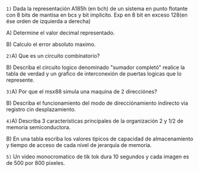 ```1)``` Dada la representación A185h (en bch) de un sistema en punto flotante con 8 bits de mantisa en bcs y bit implicito. Exp en 8 bit en exceso 128(en ése orden de izquierda a derecha) 

A) Determine el valor decimal representado. 

B) Calculo el error absoluto maximo. 

```2)```A) Que es un circuito combinatorio? 

B) Describa el circuito logico denominado "sumador completó" realice la tabla de verdad y un grafico de interconexión de puertas logicas que lo represente. 

 ```3)```A) Por que el msx88 simula una maquina de 2 direcciónes?
 
 B) Describa el funcionamiento del modo de direcciónamiento indirecto via registro cin desplazamiento. 

```4)```A) Describa 3 características principales de la organización 2 y 1/2 de memoria semiconductora. 

 B) En una tabla escriba los valores tipicos de capacidad de almacenamiento y tiempo de acceso de cada nivel de jerarquía de memoria. 
 
 ```5)``` Un video monocromatico de tik tok dura 10 segundos y cada imagen es de 500 por 800 pixeles. 
